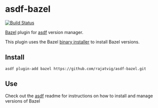 # asdf-bazel

[![Build Status](https://travis-ci.org/mrinalwadhwa/asdf-bazel.svg?branch=master)](https://travis-ci.org/mrinalwadhwa/asdf-bazel)

[Bazel](https://bazel.build/) plugin for
[asdf](https://github.com/asdf-vm/asdf) version manager.

This plugin uses the Bazel [binary installer](https://docs.bazel.build/versions/master/install-os-x.html#install-with-installer-mac-os-x) to install Bazel versions.

## Install

`asdf plugin-add bazel https://github.com/rajatvig/asdf-bazel.git`

## Use

Check out the [asdf](https://github.com/asdf-vm/asdf) readme for instructions
on how to install and manage versions of Bazel
